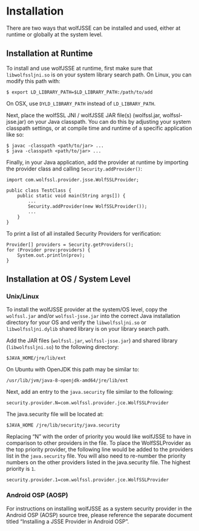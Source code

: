 #  Installation

There are two ways that wolfJSSE can be installed and used, either at runtime
or globally at the system level.

##  Installation at Runtime

To install and use wolfJSSE at runtime, first make sure that `libwolfssljni.so`
is on your system library search path. On Linux, you can modify this path with:

```
$ export LD_LIBRARY_PATH=$LD_LIBRARY_PATH:/path/to/add
```

On OSX, use `DYLD_LIBRARY_PATH` instead of `LD_LIBRARY_PATH`.

Next, place the wolfSSL JNI / wolfJSSE JAR file(s) (wolfssl.jar,
wolfssl-jsse.jar) on your Java classpath. You can do this by adjusting your
system classpath settings, or at compile time and runtime of a specific
application like so:

```
$ javac -classpath <path/to/jar> ...
$ java -classpath <path/to/jar> ...
```

Finally, in your Java application, add the provider at runtime by importing the
provider class and calling `Security.addProvider()`:

```
import com.wolfssl.provider.jsse.WolfSSLProvider;

public class TestClass {
    public static void main(String args[]) {
        ...
        Security.addProvider(new WolfSSLProvider());
        ...
    }
}
```

To print a list of all installed Security Providers for verification:

```
Provider[] providers = Security.getProviders();
for (Provider prov:providers) {
    System.out.println(prov);
}
```

##  Installation at OS / System Level

###  Unix/Linux

To install the wolfJSSE provider at the system/OS level, copy the `wolfssl.jar`
and/or `wolfssl-jsse.jar` into the correct Java installation directory for your
OS and verify the `libwolfssljni.so` or `libwolfssljni.dylib` shared library
is on your library search path.

Add the JAR files (`wolfssl.jar`, `wolfssl-jsse.jar`) and shared library
(`libwolfssljni.so`) to the following directory:

```
$JAVA_HOME/jre/lib/ext
```

On Ubuntu with OpenJDK this path may be similar to:

```
/usr/lib/jvm/java-8-openjdk-amd64/jre/lib/ext
```

Next, add an entry to the `java.security` file similar to the following:

```
security.provider.N=com.wolfssl.provider.jce.WolfSSLProvider
```

The java.security file will be located at:

```
$JAVA_HOME /jre/lib/security/java.security
```

Replacing “N” with the order of priority you would like wolfJSSE to have in
comparison to other providers in the file. To place the WolfSSLProvider as the
top priority provider, the following line would be added to the providers list
in the `java.security` file. You will also need to re-number the priority
numbers on the other providers listed in the java.security file. The highest
priority is `1`.

```
security.provider.1=com.wolfssl.provider.jce.WolfSSLProvider
```

###  Android OSP (AOSP)

For instructions on installing wolfJSSE as a system security provider in the
Android OSP (AOSP) source tree, please reference the separate document titled
“Installing a JSSE Provider in Android OSP”.


